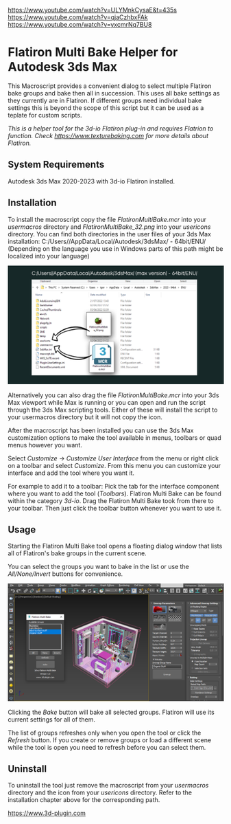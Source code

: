 https://www.youtube.com/watch?v=ULYMnkCysaE&t=435s
https://www.youtube.com/watch?v=qjaCzhbxFAk
https://www.youtube.com/watch?v=yxcmrNq7BU8


# Flatiron Multi Bake Helper for Autodesk 3ds Max

This Macroscript provides a convenient dialog to select multiple Flatiron bake groups and bake then all in succession. This uses all bake settings as they currently are in Flatiron. If different groups need individual bake settings this is beyond the scope of this script but it can be used as a teplate for custom scripts.

*This is a helper tool for the 3d-io Flatiron plug-in and requires Flatrion to function. Check https://www.texturebaking.com for more details about Flatiron.*

## System Requirements
Autodesk 3ds Max 2020-2023 with 3d-io Flatiron installed.

## Installation

To install the macroscript copy the file *FlatironMultiBake.mcr* into your *usermacros* directory and *FlatironMultiBake_32.png* into your *usericons* directory.
You can find both directories in the user files of your 3ds Max installation:
C:/Users/<UserName>/AppData/Local/Autodesk/3dsMax/<ReleaseNumber> - 64bit/ENU/
(Depending on the language you use in Windows parts of this path might be localized into your language)

![Flatiron MultiBake Installation image](https://github.com/3d-io/Flatiron-MultiBake/blob/main/images/flatiron_multibake_install.png)
<br/>

Alternatively you can also drag the file *FlatironMultiBake.mcr* into your 3ds Max viewport while Max is running or you can open and run the script through the 3ds Max scripting tools. Either of these will install the script to your usermacros directory but it will not copy the icon.

After the macroscript has been installed you can use the 3ds Max customization options to make the tool available in menus, toolbars or quad menus however you want.

Select *Customize -> Customize User Interface* from the menu or right click on a toolbar and select *Customize*.
From this menu you can customize your interface and add the tool where you want it.

For example to add it to a toolbar:
Pick the tab for the interface component where you want to add the tool (*Toolbars*).
Flatiron Multi Bake can be found within the category *3d-io*.
Drag the Flatiron Multi Bake took from there to your toolbar.
Then just click the toolbar button whenever you want to use it.

## Usage
Starting the Flatiron Multi Bake tool opens a floating dialog window that lists all of Flatiron's bake groups in the current scene.

You can select the groups you want to bake in the list or use the *All/None/Invert* buttons for convenience.

![Flatiron MultiBake Installation image](https://github.com/3d-io/Flatiron-MultiBake/blob/main/images/flatiron_multibake_screenshot.png)
<br/>

Clicking the *Bake* button will bake all selected groups. Flatiron will use its current settings for all of them.

The list of groups refreshes only when you open the tool or click the *Refresh* button. If you create or remove groups or load a different scene while the tool is open you need to refresh before you can select them.

## Uninstall
To uninstall the tool just remove the macroscript from your *usermacros* directory and the icon from your *usericons* directory. Refer to the installation chapter above for the corresponding path.



https://www.3d-plugin.com
